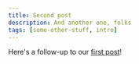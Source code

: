 ```yaml
---
title: Second post
description: And another one, folks
tags: [some-other-stuff, intro]
---
```


Here's a follow-up to our [first post](./welcome)!
